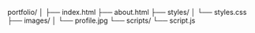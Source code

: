 portfolio/
│
├── index.html
├── about.html
├── styles/
│   └── styles.css
├── images/
│   └── profile.jpg
└── scripts/
    └── script.js
